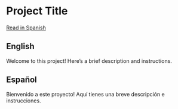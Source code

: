 # Project Title

[Read in Spanish](#proyecto)

## English
Welcome to this project! Here’s a brief description and instructions.








## Español
Bienvenido a este proyecto! Aquí tienes una breve descripción e instrucciones.
